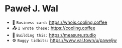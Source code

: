 # Paweł J. Wal

* 💬 `Business card:` https://whois.cooling.coffee
* 📤 `I wrote these:` https://cooling.coffee
* 🔭 `Building this:` https://measure.studio
* ⚙️ `Buggy tidbits:` https://www.val.town/u/paweljw
